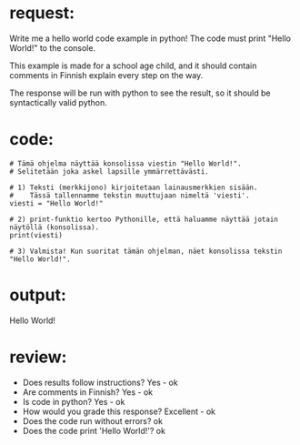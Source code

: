 # request:


Write me a hello world code example in python! The code must print "Hello World!" to the console.

This example is made for a school age child, and it should contain
comments in Finnish explain every step on the way. 

The response will be run with python to see the result, 
so it should be syntactically valid python.   


# code:

```
# Tämä ohjelma näyttää konsolissa viestin "Hello World!".
# Selitetään joka askel lapsille ymmärrettävästi.

# 1) Teksti (merkkijono) kirjoitetaan lainausmerkkien sisään.
#    Tässä tallennamme tekstin muuttujaan nimeltä 'viesti'.
viesti = "Hello World!"

# 2) print-funktio kertoo Pythonille, että haluamme näyttää jotain näytöllä (konsolissa).
print(viesti)

# 3) Valmista! Kun suoritat tämän ohjelman, näet konsolissa tekstin "Hello World!".
```

# output:

Hello World!


# review:

 * Does results follow instructions? Yes - ok
 * Are comments in Finnish? Yes - ok
 * Is code in python? Yes - ok
 * How would you grade this response? Excellent - ok
 * Does the code run without errors? ok
 * Does the code print 'Hello World!'? ok
